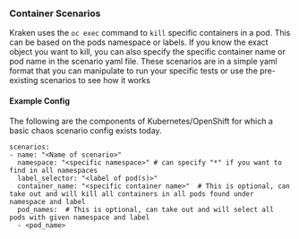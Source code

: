 ### Container Scenarios
Kraken uses the `oc exec` command to `kill` specific containers in a pod.
This can be based on the pods namespace or labels. If you know the exact object you want to kill, you can also specify the specific container name or pod name in the scenario yaml file.
These scenarios are in a simple yaml format that you can manipulate to run your specific tests or use the pre-existing scenarios to see how it works

####  Example Config
The following are the components of Kubernetes/OpenShift for which a basic chaos scenario config exists today.

```
scenarios:
- name: "<Name of scenario>"
  namespace: "<specific namespace>" # can specify "*" if you want to find in all namespaces
  label_selector: "<label of pod(s)>"
  container_name: "<specific container name>"  # This is optional, can take out and will kill all containers in all pods found under namespace and label
  pod_names:  # This is optional, can take out and will select all pods with given namespace and label
  - <pod_name>
```
